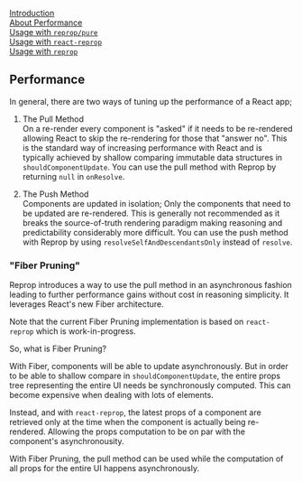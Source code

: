 <!---






    WARNING, READ THIS.
    This is a computed file. Do not edit.
    Edit `/docs/performance.template.md` instead.












    WARNING, READ THIS.
    This is a computed file. Do not edit.
    Edit `/docs/performance.template.md` instead.












    WARNING, READ THIS.
    This is a computed file. Do not edit.
    Edit `/docs/performance.template.md` instead.












    WARNING, READ THIS.
    This is a computed file. Do not edit.
    Edit `/docs/performance.template.md` instead.












    WARNING, READ THIS.
    This is a computed file. Do not edit.
    Edit `/docs/performance.template.md` instead.






-->
[Introduction](/)<br/>
[About Performance](/docs/performance.md)<br/>
[Usage with `reprop/pure`](/packages/reprop/pure)<br/>
[Usage with `react-reprop`](/packages/react-reprop)<br/>
[Usage with `reprop`](/packages/reprop)

## Performance

In general, there are two ways of tuning up the performance of a React app;

1. The Pull Method
   <br/>
   On a re-render every component is "asked" if it needs to be re-rendered allowing React to skip the re-rendering for those that "answer no".
   This is the standard way of increasing performance with React and is typically achieved by shallow comparing immutable data structures in `shouldComponentUpdate`.
   You can use the pull method with Reprop by returning `null` in `onResolve`.

2. The Push Method
   <br/>
   Components are updated in isolation;
   Only the components that need to be updated are re-rendered.
   This is generally not recommended as it breaks the source-of-truth rendering paradigm making reasoning and predictability considerably more difficult.
   You can use the push method with Reprop by using `resolveSelfAndDescendantsOnly` instead of `resolve`.


### "Fiber Pruning"

Reprop introduces a way to use the pull method in an asynchronous fashion leading to further performance gains without cost in reasoning simplicity.
It leverages React's new Fiber architecture.

Note that the current Fiber Pruning implementation is based on `react-reprop` which is work-in-progress.

So, what is Fiber Pruning?

With Fiber, components will be able to update asynchronously.
But in order to be able to shallow compare in `shouldComponentUpdate`,
the entire props tree representing the entire UI needs be synchronously computed.
This can become expensive when dealing with lots of elements.

Instead, and with `react-reprop`, the latest props of a component are retrieved only at the time when the component is actually being re-rendered.
Allowing the props computation to be on par with the component's asynchronousity.

With Fiber Pruning, the pull method can be used while the computation of all props for the entire UI happens asynchronously.

<!---






    WARNING, READ THIS.
    This is a computed file. Do not edit.
    Edit `/docs/performance.template.md` instead.












    WARNING, READ THIS.
    This is a computed file. Do not edit.
    Edit `/docs/performance.template.md` instead.












    WARNING, READ THIS.
    This is a computed file. Do not edit.
    Edit `/docs/performance.template.md` instead.












    WARNING, READ THIS.
    This is a computed file. Do not edit.
    Edit `/docs/performance.template.md` instead.












    WARNING, READ THIS.
    This is a computed file. Do not edit.
    Edit `/docs/performance.template.md` instead.






-->
